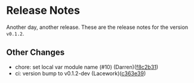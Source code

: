 # Release Notes
Another day, another release. These are the release notes for the version `v0.1.2`.

## Other Changes
* chore: set local var module name (#10) (Darren)([f8c2b31](https://github.com/lacework/terraform-kubernetes-admission-controller/commit/f8c2b31171ee64e29d617e96a9c65c6bbe57d336))
* ci: version bump to v0.1.2-dev (Lacework)([c363e39](https://github.com/lacework/terraform-kubernetes-admission-controller/commit/c363e3965ba6b2d37f3dc3da9c52594e803bd0b4))
